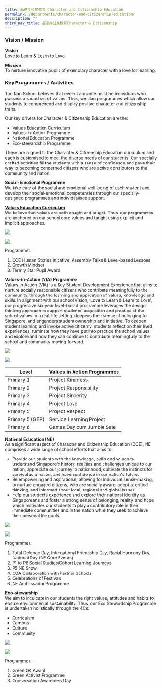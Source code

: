 ```yaml
---
title: 品德与公民教育 Character and Citizenship Education
permalink: /departments/character-and-citizenship-education/
description: ""
third_nav_title: 品德与公民教育Character & Citizenship
---
```

### Vision / Mission

**Vision** <br>
Love to Learn &amp; Learn to Love  

**Mission** <br>
To nurture innovative pupils of exemplary character with a love for learning.


### Key Programmes / Activities
Tao Nan School believes that every Taonanite must be individuals who possess a sound set of values. Thus, we plan programmes which allow our students to comprehend and display positive character and citizenship traits.

Our key drivers for Character &amp; Citizenship Education are the:
* Values Education Curriculum
* Values-in-Action Programme
* National Education Programme
* Eco-stewardship Programme


These are aligned to the Character &amp; Citizenship Education curriculum and each is customised to meet the diverse needs of our students. Our specially crafted activities fill the students with a sense of confidence and pave their way to becoming concerned citizens who are active contributors to the community and nation.

**Social-Emotional Programme**<br>
We take care of the social and emotional well-being of each student and develop their social-emotional competencies through our specially-designed programmes and individualised support.


<u><strong> Values Education Curriculum </strong></u> <br>
We believe that values are both caught and taught. Thus, our programmes are anchored on our school core values and taught using explicit and implicit approaches.

![](/images/Departments/img_cce_ve02.jpg)

![](/images/Departments/img_cce_ve01.jpg)

Programmes:
1.	CCE Human Stories initiative, Assembly Talks &amp; Level-based Lessons
2.	Growth Mindset
3.	Termly Star Pupil Award

**Values-in-Action (VIA) Programme**<br> 
Values in Action (VIA) is a Key Student Development Experience that aims to nurture socially responsible citizens who contribute meaningfully to the community, through the learning and application of values, knowledge and skills. In alignment with our school Vision, ‘Love to Learn &amp; Learn to Love’, our progressive six-year level-based programme leverages the design thinking approach to support students’ acquisition and practice of the school values in a real-life setting, deepens their sense of belonging to Singapore, and engenders student ownership and initiative. To deepen student learning and invoke active citizenry, students reflect on their lived experiences, ruminate how they have put into practice the school values and explore and how they can continue to contribute meaningfully to the school and community moving forward. 

![](/images/Departments/img_cce_via01.jpg)

![](/images/Departments/img_cce_via02.jpg)

| Level | Values in Action Programmes |
|---|---|
| Primary 1 | Project Kindness |
| Primary 2 | Project Responsibility |
| Primary 3 | Project Sincerity |
| Primary 4 | Project Love |
| Primary 5 | Project Respect|
| Primary 5 (GEP) | Service Learning Project |
| Primary 6 | Games Day cum Jumble Sale |

**National Education (NE)**<br>
As a significant aspect of Character and Citizenship Education (CCE), NE comprises a wide range of school efforts that aims to:

* Provide our students with the knowledge, skills and values to understand Singapore's history, realities and challenges unique to our nation, appreciate our journey to nationhood, cultivate the instincts for survival as a nation, and have confidence in our nation's future.
* Be empowering and aspirational, allowing for individual sense-making, to nurture engaged citizens, who are socially aware, adept at critical thinking, and informed about local, regional and global issues.
*  Help our students experience and explore their national identity as Singaporeans and foster a strong sense of belonging, reality, and hope which motivates our students to play a contributory role in their immediate communities and in the nation while they seek to achieve their personal life goals.

![](/images/Departments/img_cce_ne01.jpg)

![](/images/Departments/img_cce_ne02.jpg)

Programmes:
1.	Total Defence Day, International Friendship Day, Racial Harmony Day, National Day (NE Core Events)
2.	P1 to P6 Social Studies/Cohort Learning Journeys
3.	P5 NE Show
4.	CCA Collaboration with Partner Schools
5.	Celebrations of Festivals
6.	NE Ambassador Programme

**Eco-stewarship** <br>
We aim to inculcate in our students the right values, attitudes and habits to ensure environmental sustainability. Thus, our Eco Stewardship Programme is undertaken holistically through the 4Cs:

* Curriculum
* Campus
* Culture
* Community

![](/images/Departments/img_cce_ecostewardship01.jpg)
	

![](/images/Departments/img_cce_ecostewardship02.jpg)

Programmes:
1.	Green OK Award 
2.	Green Activist Programme
3.	Conservation Awareness Day